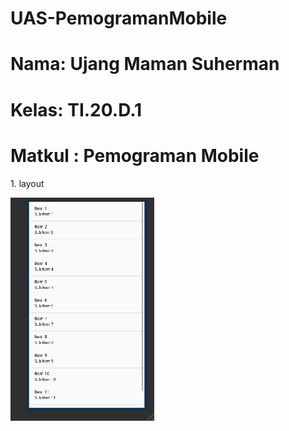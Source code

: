 # UAS-PemogramanMobile

<h1>Nama: Ujang Maman Suherman</h1>
<h1>Kelas: TI.20.D.1</h1>
<h1>Matkul : Pemograman Mobile</h1>
1. layout

![image](https://github.com/umen6/UAS-PemogramanMobile/blob/main/app/src/main/res/activityMain.png)
